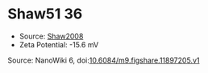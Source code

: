 <a name="material" />

# Shaw51 36
<script type="application/ld+json">
  {
    "@context": "https://schema.org/",
    "@type": "ChemicalSubstance",
    "@id": "https://egonw.github.io/nanowiki/nanowiki66.html#material",
    "http://purl.org/dc/terms/conformsTo":
      {
        "@type": "CreativeWork",
        "@id": "https://bioschemas.org/profiles/ChemicalSubstance/0.4-RELEASE/"
      },
    "identfier": "66",
    "name": "Shaw51 36",
    "url": "https://egonw.github.io/nanowiki/nanowiki66.html#material",
    "sameAs": "http://127.0.0.1/mediawiki/index.php/Special:URIResolver/Shaw51_36"
  }
</script>


* Source: [Shaw2008](articleShaw2008.md)
* Zeta Potential: -15.6 mV


Source: NanoWiki 6, doi:[10.6084/m9.figshare.11897205.v1](https://doi.org/10.6084/m9.figshare.11897205.v1)
